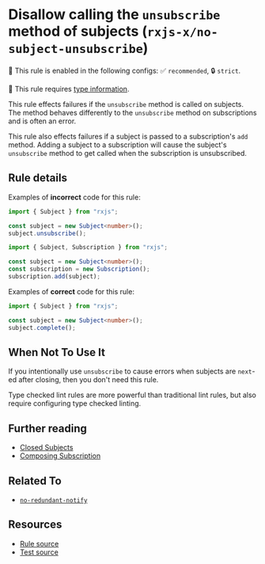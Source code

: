 # Disallow calling the `unsubscribe` method of subjects (`rxjs-x/no-subject-unsubscribe`)

💼 This rule is enabled in the following configs: ✅ `recommended`, 🔒 `strict`.

💭 This rule requires [type information](https://typescript-eslint.io/linting/typed-linting).

<!-- end auto-generated rule header -->

This rule effects failures if the `unsubscribe` method is called on subjects.
The method behaves differently to the `unsubscribe` method on subscriptions and is often an error.

This rule also effects failures if a subject is passed to a subscription's `add` method.
Adding a subject to a subscription will cause the subject's `unsubscribe` method to get called
when the subscription is unsubscribed.

## Rule details

Examples of **incorrect** code for this rule:

```ts
import { Subject } from "rxjs";

const subject = new Subject<number>();
subject.unsubscribe();
```

```ts
import { Subject, Subscription } from "rxjs";

const subject = new Subject<number>();
const subscription = new Subscription();
subscription.add(subject);
```

Examples of **correct** code for this rule:

```ts
import { Subject } from "rxjs";

const subject = new Subject<number>();
subject.complete();
```

## When Not To Use It

If you intentionally use `unsubscribe` to cause errors when subjects are `next`-ed after closing,
then you don't need this rule.

Type checked lint rules are more powerful than traditional lint rules, but also require configuring type checked linting.

## Further reading

- [Closed Subjects](https://ncjamieson.com/closed-subjects/)
- [Composing Subscription](https://ncjamieson.com/composing-subscriptions/)

## Related To

- [`no-redundant-notify`](./no-redundant-notify.md)

## Resources

- [Rule source](https://github.com/JasonWeinzierl/eslint-plugin-rxjs-x/blob/main/src/rules/no-subject-unsubscribe.ts)
- [Test source](https://github.com/JasonWeinzierl/eslint-plugin-rxjs-x/blob/main/tests/rules/no-subject-unsubscribe.test.ts)
